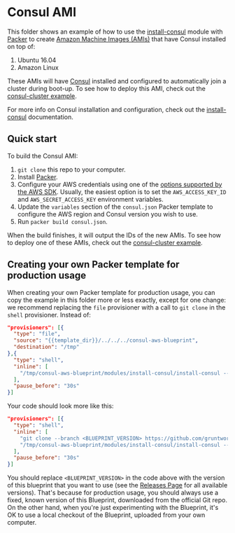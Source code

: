 # Consul AMI

This folder shows an example of how to use the [install-consul](/modules/install-consul) module with 
[Packer](https://www.packer.io/) to create [Amazon Machine Images 
(AMIs)](http://docs.aws.amazon.com/AWSEC2/latest/UserGuide/AMIs.html) that have Consul installed on top of:
 
1. Ubuntu 16.04
1. Amazon Linux

These AMIs will have [Consul](https://www.consul.io/) installed and configured to automatically join a cluster during 
boot-up. To see how to deploy this AMI, check out the [consul-cluster example](/examples/consul-cluster). 

For more info on Consul installation and configuration, check out the 
[install-consul](/modules/install-consul) documentation.



## Quick start

To build the Consul AMI:

1. `git clone` this repo to your computer.
1. Install [Packer](https://www.packer.io/).
1. Configure your AWS credentials using one of the [options supported by the AWS 
   SDK](http://docs.aws.amazon.com/sdk-for-java/v1/developer-guide/credentials.html). Usually, the easiest option is to
   set the `AWS_ACCESS_KEY_ID` and `AWS_SECRET_ACCESS_KEY` environment variables.
1. Update the `variables` section of the `consul.json` Packer template to configure the AWS region and Consul version 
   you wish to use.
1. Run `packer build consul.json`.

When the build finishes, it will output the IDs of the new AMIs. To see how to deploy one of these AMIs, check out the 
[consul-cluster example](/examples/consul-cluster).




## Creating your own Packer template for production usage

When creating your own Packer template for production usage, you can copy the example in this folder more or less 
exactly, except for one change: we recommend replacing the `file` provisioner with a call to `git clone` in the `shell` 
provisioner. Instead of:

```json
"provisioners": [{
  "type": "file",
  "source": "{{template_dir}}/../../../consul-aws-blueprint",
  "destination": "/tmp"
},{
  "type": "shell",
  "inline": [
    "/tmp/consul-aws-blueprint/modules/install-consul/install-consul --version {{user `consul_version`}}"
  ],
  "pause_before": "30s"
}]
```

Your code should look more like this:

```json
"provisioners": [{
  "type": "shell",
  "inline": [
    "git clone --branch <BLUEPRINT_VERSION> https://github.com/gruntwork-io/consul-aws-blueprint.git"
    "/tmp/consul-aws-blueprint/modules/install-consul/install-consul --version {{user `consul_version`}}"
  ],
  "pause_before": "30s"
}]
```

You should replace `<BLUEPRINT_VERSION>` in the code above with the version of this blueprint that you want to use (see
the [Releases Page](../../releases) for all available versions). That's because for production usage, you should always
use a fixed, known version of this Blueprint, downloaded from the official Git repo. On the other hand, when you're 
just experimenting with the Blueprint, it's OK to use a local checkout of the Blueprint, uploaded from your own 
computer.